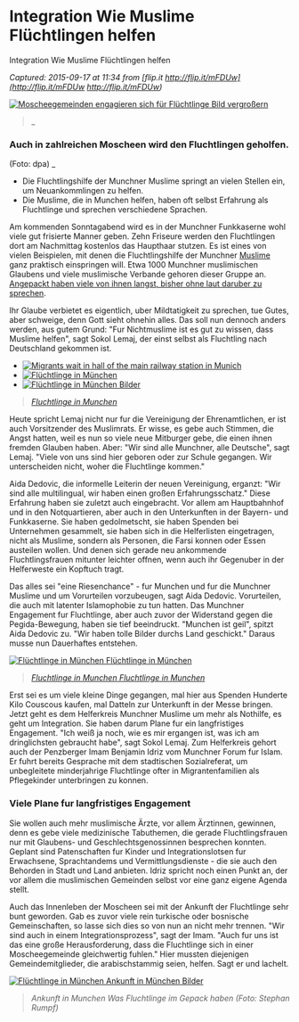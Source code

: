# Integration Wie Muslime Flüchtlingen helfen
Integration Wie Muslime Flüchtlingen helfen

_Captured: 2015-09-17 at 11:34 from [flip.it
http://flip.it/mFDUw](http://flip.it/mFDUw
http://flip.it/mFDUw)_

[ ![Moscheegemeinden engagieren sich für Flüchtlinge](http://polpix.sueddeutsche.com/polopoly_fs/1.2651868.1442469342!/httpImage/image.jpg_gen/derivatives/640x360/image.jpg) Bild vergroßern ](http://polpix.sueddeutsche.com/polopoly_fs/1.2651868.1442469342!/httpImage/image.jpg_gen/derivatives/860x860/image.jpg)

> _ 

###  Auch in zahlreichen Moscheen wird den Fluchtlingen geholfen. 

(Foto: dpa) _

  * Die Fluchtlingshilfe der Munchner Muslime springt an vielen Stellen ein, um Neuankommlingen zu helfen.
  * Die Muslime, die in Munchen helfen, haben oft selbst Erfahrung als Fluchtlinge und sprechen verschiedene Sprachen.

Am kommenden Sonntagabend wird es in der Munchner Funkkaserne wohl viele gut frisierte Manner geben. Zehn Friseure werden den Fluchtlingen dort am Nachmittag kostenlos das Haupthaar stutzen. Es ist eines von vielen Beispielen, mit denen die Fluchtlingshilfe der Munchner [Muslime](http://www.sueddeutsche.de/thema/Muslime) ganz praktisch einspringen will. Etwa 1000 Munchner muslimischen Glaubens und viele muslimische Verbande gehoren dieser Gruppe an. [Angepackt haben viele von ihnen langst, bisher ohne laut daruber zu sprechen](http://www.sueddeutsche.de/muenchen/angebot-mit-symbolkraft-moscheen-als-notlager-1.2646044).

Ihr Glaube verbietet es eigentlich, uber Mildtatigkeit zu sprechen, tue Gutes, aber schweige, denn Gott sieht ohnehin alles. Das soll nun dennoch anders werden, aus gutem Grund: "Fur Nichtmuslime ist es gut zu wissen, dass Muslime helfen", sagt Sokol Lemaj, der einst selbst als Fluchtling nach Deutschland gekommen ist.

  * [ ![Migrants wait in hall of the main railway station in Munich](http://polpix.sueddeutsche.com/polopoly_fs/1.2645825.1442143690!/httpImage/image.jpg_gen/derivatives/280x158/image.jpg) ](http://www.sueddeutsche.de/muenchen/fluechtlinge-muenchens-normalitaet-1.2645159)
  * [ ![Flüchtlinge in München](http://polpix.sueddeutsche.com/bild/1.2645826.1442144210/280x158/fluechtlinge-muenchen.jpg) ](http://www.sueddeutsche.de/muenchen/fluechtlinge-muenchens-normalitaet-1.2645159-2)
  * [ ![Flüchtlinge in München](http://polpix.sueddeutsche.com/bild/1.2645587.1442157206/280x158/fluechtlinge-muenchen.jpg) ](http://www.sueddeutsche.de/muenchen/fluechtlinge-muenchens-normalitaet-1.2645159-3) [ Bilder ](http://www.sueddeutsche.de/muenchen/fluechtlinge-muenchens-normalitaet-1.2645159)

> _[Fluchtlinge in Munchen](http://www.sueddeutsche.de/muenchen/fluechtlinge-muenchens-normalitaet-1.2645159-3)_

Heute spricht Lemaj nicht nur fur die Vereinigung der Ehrenamtlichen, er ist auch Vorsitzender des Muslimrats. Er wisse, es gebe auch Stimmen, die Angst hatten, weil es nun so viele neue Mitburger gebe, die einen ihnen fremden Glauben haben. Aber: "Wir sind alle Munchner, alle Deutsche", sagt Lemaj. "Viele von uns sind hier geboren oder zur Schule gegangen. Wir unterscheiden nicht, woher die Fluchtlinge kommen."

Aida Dedovic, die informelle Leiterin der neuen Vereinigung, erganzt: "Wir sind alle multilingual, wir haben einen großen Erfahrungsschatz." Diese Erfahrung haben sie zuletzt auch eingebracht. Vor allem am Hauptbahnhof und in den Notquartieren, aber auch in den Unterkunften in der Bayern- und Funkkaserne. Sie haben gedolmetscht, sie haben Spenden bei Unternehmen gesammelt, sie haben sich in die Helferlisten eingetragen, nicht als Muslime, sondern als Personen, die Farsi konnen oder Essen austeilen wollen. Und denen sich gerade neu ankommende Fluchtlingsfrauen mitunter leichter offnen, wenn auch ihr Gegenuber in der Helferweste ein Kopftuch tragt.

Das alles sei "eine Riesenchance" \- fur Munchen und fur die Munchner Muslime und um Vorurteilen vorzubeugen, sagt Aida Dedovic. Vorurteilen, die auch mit latenter Islamophobie zu tun hatten. Das Munchner Engagement fur Fluchtlinge, aber auch zuvor der Widerstand gegen die Pegida-Bewegung, haben sie tief beeindruckt. "Munchen ist geil", spitzt Aida Dedovic zu. "Wir haben tolle Bilder durchs Land geschickt." Daraus musse nun Dauerhaftes entstehen.

[ ![Flüchtlinge in München Flüchtlinge in München](http://polpix.sueddeutsche.com/polopoly_fs/1.2632973.1441273935!/httpImage/image.jpg_gen/derivatives/300x168/image.jpg) ](http://www.sueddeutsche.de/muenchen/fluechtlinge-in-muenchen-wo-ihre-hilfe-gebraucht-wird-1.2631422)

> _[Fluchtlinge in Munchen Fluchtlinge in Munchen](http://www.sueddeutsche.de/muenchen/fluechtlinge-in-muenchen-wo-ihre-hilfe-gebraucht-wird-1.2631422)_

Erst sei es um viele kleine Dinge gegangen, mal hier aus Spenden Hunderte Kilo Couscous kaufen, mal Datteln zur Unterkunft in der Messe bringen. Jetzt geht es dem Helferkreis Munchner Muslime um mehr als Nothilfe, es geht um Integration. Sie haben darum Plane fur ein langfristiges Engagement. "Ich weiß ja noch, wie es mir ergangen ist, was ich am dringlichsten gebraucht habe", sagt Sokol Lemaj. Zum Helferkreis gehort auch der Penzberger Imam Benjamin Idriz vom Munchner Forum fur Islam. Er fuhrt bereits Gesprache mit dem stadtischen Sozialreferat, um unbegleitete minderjahrige Fluchtlinge ofter in Migrantenfamilien als Pflegekinder unterbringen zu konnen.

### Viele Plane fur langfristiges Engagement

Sie wollen auch mehr muslimische Ärzte, vor allem Ärztinnen, gewinnen, denn es gebe viele medizinische Tabuthemen, die gerade Fluchtlingsfrauen nur mit Glaubens- und Geschlechtsgenossinnen besprechen konnten. Geplant sind Patenschaften fur Kinder und Integrationslotsen fur Erwachsene, Sprachtandems und Vermittlungsdienste - die sie auch den Behorden in Stadt und Land anbieten. Idriz spricht noch einen Punkt an, der vor allem die muslimischen Gemeinden selbst vor eine ganz eigene Agenda stellt.

Auch das Innenleben der Moscheen sei mit der Ankunft der Fluchtlinge sehr bunt geworden. Gab es zuvor viele rein turkische oder bosnische Gemeinschaften, so lasse sich dies so von nun an nicht mehr trennen. "Wir sind auch in einem Integrationsprozess", sagt der Imam. "Auch fur uns ist das eine große Herausforderung, dass die Fluchtlinge sich in einer Moscheegemeinde gleichwertig fuhlen." Hier mussten diejenigen Gemeindemitglieder, die arabischstammig seien, helfen. Sagt er und lachelt.

[ ![Flüchtlinge in München Ankunft in München](http://polpix.sueddeutsche.com/polopoly_fs/1.2641601.1441875489!/httpImage/image.jpg_gen/derivatives/640x360/image.jpg) Bilder ](http://www.sueddeutsche.de/muenchen/ankunft-in-muenchen-was-fluechtlinge-im-gepaeck-haben-1.2641587)

> _Ankunft in Munchen Was Fluchtlinge im Gepack haben (Foto: Stephan Rumpf)_
